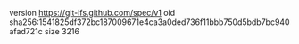version https://git-lfs.github.com/spec/v1
oid sha256:1541825df372bc187009671e4ca3a0ded736f11bbb750d5bdb7bc940afad721c
size 3216
